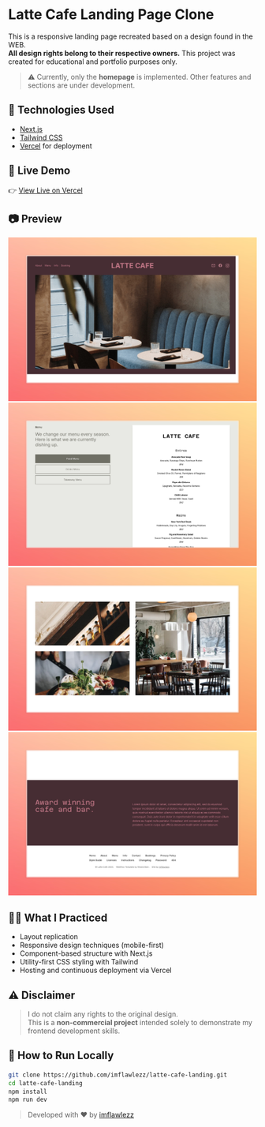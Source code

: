 # Latte Cafe Landing Page Clone

This is a responsive landing page recreated based on a design found in the WEB.  
**All design rights belong to their respective owners.** This project was created for educational and portfolio purposes only.

> ⚠️ Currently, only the **homepage** is implemented. Other features and sections are under development.

## 🔨 Technologies Used

- [Next.js](https://nextjs.org/)
- [Tailwind CSS](https://tailwindcss.com/)
- [Vercel](https://vercel.com/) for deployment

## 🚀 Live Demo

👉 [View Live on Vercel](https://latte-cafe-landing.vercel.app/)

## 📷 Preview

![Screenshot](/public/preview-1.jpeg)
![Screenshot](/public/preview-2.jpeg)
![Screenshot](/public/preview-3.jpeg)
![Screenshot](/public/preview-4.jpeg)

## 🧑‍💻 What I Practiced

- Layout replication
- Responsive design techniques (mobile-first)
- Component-based structure with Next.js
- Utility-first CSS styling with Tailwind
- Hosting and continuous deployment via Vercel

## ⚠️ Disclaimer

> I do not claim any rights to the original design.  
> This is a **non-commercial project** intended solely to demonstrate my frontend development skills.

## 📁 How to Run Locally

```bash
git clone https://github.com/imflawlezz/latte-cafe-landing.git
cd latte-cafe-landing
npm install
npm run dev
```

> Developed with ❤️ by [imflawlezz](https://github.com/imflawlezz)